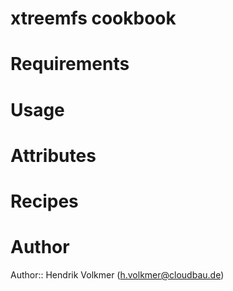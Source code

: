 # xtreemfs cookbook

# Requirements

# Usage

# Attributes

# Recipes

# Author

Author:: Hendrik Volkmer (<h.volkmer@cloudbau.de>)
